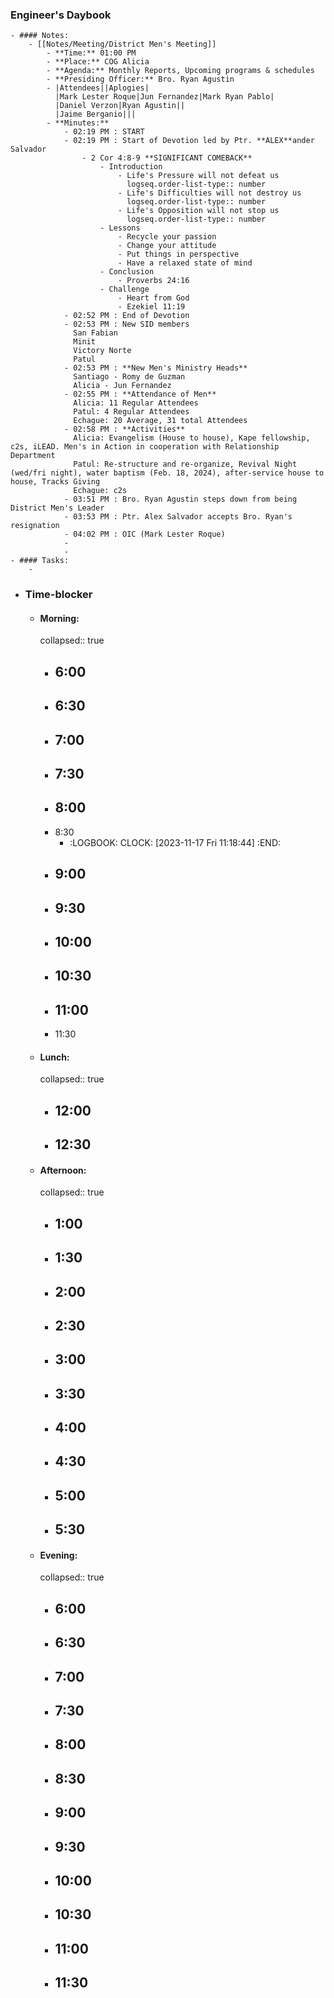### Engineer's Daybook
	- #### Notes:
		- [[Notes/Meeting/District Men's Meeting]]
			- **Time:** 01:00 PM
			- **Place:** COG Alicia
			- **Agenda:** Monthly Reports, Upcoming programs & schedules
			- **Presiding Officer:** Bro. Ryan Agustin
			- |Attendees||Aplogies|
			  |Mark Lester Roque|Jun Fernandez|Mark Ryan Pablo|
			  |Daniel Verzon|Ryan Agustin||
			  |Jaime Berganio|||
			- **Minutes:**
				- 02:19 PM : START
				- 02:19 PM : Start of Devotion led by Ptr. **ALEX**ander Salvador
					- 2 Cor 4:8-9 **SIGNIFICANT COMEBACK**
						- Introduction
							- Life's Pressure will not defeat us
							  logseq.order-list-type:: number
							- Life's Difficulties will not destroy us
							  logseq.order-list-type:: number
							- Life's Opposition will not stop us
							  logseq.order-list-type:: number
						- Lessons
							- Recycle your passion
							- Change your attitude
							- Put things in perspective
							- Have a relaxed state of mind
						- Conclusion
							- Proverbs 24:16
						- Challenge
							- Heart from God
							- Ezekiel 11:19
				- 02:52 PM : End of Devotion
				- 02:53 PM : New SID members
				  San Fabian
				  Minit
				  Victory Norte
				  Patul
				- 02:53 PM : **New Men's Ministry Heads**
				  Santiago - Romy de Guzman
				  Alicia - Jun Fernandez
				- 02:55 PM : **Attendance of Men**
				  Alicia: 11 Regular Attendees
				  Patul: 4 Regular Attendees
				  Echague: 20 Average, 31 total Attendees
				- 02:58 PM : **Activities**
				  Alicia: Evangelism (House to house), Kape fellowship, c2s, iLEAD. Men's in Action in cooperation with Relationship Department
				  Patul: Re-structure and re-organize, Revival Night (wed/fri night), water baptism (Feb. 18, 2024), after-service house to house, Tracks Giving
				  Echague: c2s
				- 03:51 PM : Bro. Ryan Agustin steps down from being District Men's Leader
				- 03:53 PM : Ptr. Alex Salvador accepts Bro. Ryan's resignation
				- 04:02 PM : OIC (Mark Lester Roque)
				-
				-
	- #### Tasks:
		-
- ### Time-blocker
	- #### Morning:
	  collapsed:: true
		- 6:00
			-
		- 6:30
			-
		- 7:00
			-
		- 7:30
			-
		- 8:00
			-
		- 8:30
			- :LOGBOOK:
			  CLOCK: [2023-11-17 Fri 11:18:44]
			  :END:
		- 9:00
			-
		- 9:30
			-
		- 10:00
			-
		- 10:30
			-
		- 11:00
			-
		- 11:30
	- #### Lunch:
	  collapsed:: true
		- 12:00
			-
		- 12:30
			-
	- #### Afternoon:
	  collapsed:: true
		- 1:00
			-
		- 1:30
			-
		- 2:00
			-
		- 2:30
			-
		- 3:00
			-
		- 3:30
			-
		- 4:00
			-
		- 4:30
			-
		- 5:00
			-
		- 5:30
			-
	- #### Evening:
	  collapsed:: true
		- 6:00
			-
		- 6:30
			-
		- 7:00
			-
		- 7:30
			-
		- 8:00
			-
		- 8:30
			-
		- 9:00
			-
		- 9:30
			-
		- 10:00
			-
		- 10:30
			-
		- 11:00
			-
		- 11:30
			-
